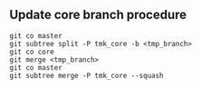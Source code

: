 ## Update core branch procedure
    git co master
    git subtree split -P tmk_core -b <tmp_branch>
    git co core
    git merge <tmp_branch>
    git co master
    git subtree merge -P tmk_core --squash
